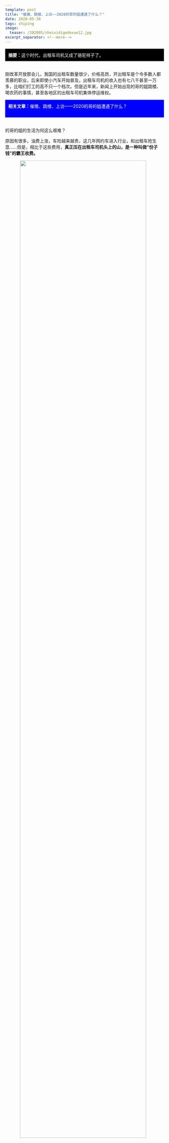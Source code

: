 ```yaml
---
template: post
title: "催缴、跳楼、上访——2020的哥的姐遭遇了什么？"
date: 2020-05-30
tags: shiping
image:
  teaser: /202005/sheixidigedexue12.jpg
excerpt_separator: <!--more-->
---
```


<div style="width:98%;padding:10px;background-color:black;color:white;margin:0;"><strong>摘要：</strong>这个时代，出租车司机又成了骆驼祥子了。
</div><br>

刚改革开放那会儿，我国的出租车数量很少，价格高昂，开出租车是个令多数人都羡慕的职业，后来即使小汽车开始普及，出租车司机的收入也有七八千甚至一万多，比咱们打工的高不只一个档次。但是近年来，新闻上开始出现的哥的姐跳楼、喝农药的事情，甚至各地区的出租车司机集体停运维权。

<div style="width:98%;padding:10px;background-color:blue;color:white;margin:0;"><strong>相关文章：</strong>催缴、跳楼、上访——2020的哥的姐遭遇了什么？<br><br>
</div><br>

的哥的姐的生活为何这么艰难？

原因有很多，油费上涨，车险越来越贵，这几年网约车进入行业，和出租车抢生意......但是，相比于这些费用，**真正压在出租车司机头上的山，是一种叫做“份子钱”的霸王收费。**

<div style="text-align:center;color:grey"><img src="/images/202005/sheixidigedexue1.png" width="90%"></div><br>
<div style="text-align:center;color:grey"><img src="/images/202005/sheixidigedexue2.png" width="90%"></div><br>
<div style="text-align:center;color:grey"><img src="/images/202005/sheixidigedexue3.png" width="90%"></div>

我们出来打工的，没听过“份子钱”，但是一定交过“中介费”，那些黑心中介仗着对招聘信息的垄断，借口帮我们找工作，一次性从我们身上割掉好几千块钱，甚至有吸血鬼式的中介，在我们厂里上班期间，每小时要从我们十几块钱的工资里面抽走三四块！

出租车公司向司机收取“份子钱”，就是这种吸血鬼行为。我们来看看一个广州出租车司机的账本：

一辆出租车两个人对班开，每人开12小时。一辆出租车一天营收1000元，一个月30000元，其中公司拿走10000元的份子钱，一个司机拿10000元，但是油费和维修保养费得司机自己出，大约3000元，算下来一位司机月收入7000元。

<div style="text-align:center;border-style: groove;color:grey"><img src="/images/202005/sheixidigedexue4.jpg" width="90%"></div>

的哥的姐白天黑夜地跑车，公司凭啥拿走他们月收入的1/3？——全国很多地方的比例甚至比这还高。

政府部门是这么回答的：

份子钱又叫做承包金，是司机向公司承包出租车的费用，这笔钱主要用于：（1）买车的钱和相关税费；（2）车险、车检等费用；（3）驾驶员的社保和福利等；（4）经营权使用费；（5）管理费。

<div style="text-align:center;border-style: groove;color:grey"><img src="/images/202005/sheixidigedexue5.jpg" width="90%"></div>

一辆出租车价格8万左右，甚至更低，国家规定出租车的报废期限是8年，也就是说，买车的成本平摊到每个月才1000元。车险车检费用摊到每个月数额不大。驾驶员的社保福利约2000元。管理费？据的哥的姐们反映，“公司对司机的管理”根本不存在！那么，1万块的份子钱，还剩下7000块，看来是用在了一个叫做“经营权使用费”的项目上了？这是个什么东西？

<div style="text-align:center;border-style: groove;color:grey"><img src="/images/202005/sheixidigedexue5.png" width="90%"></div>

原来，**出租车不是你随便买个车就能上路拉客的，想开出租车，得先拿到牌照，也就是“经营权” 。**

<div style="text-align:center;color:grey"><img src="/images/202005/sheixidigedexue6.jpg" width="90%"></div>

而一个城市里的出租车数量 （一车一牌照） ，是被政府严格控制的，例如天津18年里没有增加过牌照，郑州10年间只增加了一块牌照，北京自2003年到2015年，出租车仅增加了1000辆。怎么拿到牌照？得参与竞拍。通过公开竞拍，底价15万的牌照，成交价格能抬高到四五十万甚至七八十万！谁能拿到牌照？当然是大型企业了，小企业和个人是没有资格获得牌照的。**政府声称，希望出租车公司代替政府去管理全市的出租车。**

所以，司机要想开出租，就得找出租车公司。有的公司自己买车，承包给司机，而有的公司甚至连车都不买，拿到政府授予的牌照后，和司机签订合同，要求司机缴纳几万到十几万不等的“抵押金”，然后拿着这个抵押金去买车。造成的结果就是，**司机本人出钱给公司买了车，还要给公司打工，每个月上缴4000~10000多元的“份子钱”！**

<div style="text-align:center;color:grey"><img src="/images/202005/sheixidigedexue7.jpg" width="90%"></div>

<strong><span style="color:red">政府用行政命令对出租车行业进行垄断，收取天价牌照费，公司把牌照费转嫁到司机头上，非但没有尽到管理的职责，还凭借着手里握着牌照，要求司机接受各种霸王条款，肆意盘剥司机。</span></strong>

<div style="text-align:center;border-style: groove;color:grey"><img src="/images/202005/sheixidigedexue8.png" width="90%"></div>

今年疫情期间，出租车停运了两三个月，现在各地出租车生意依然惨淡，而出租车公司却紧紧催着司机缴纳份子钱，于是发生了本文开头的司机跳楼、喝农药自杀等悲惨故事。

出租车司机们越发意识到，必须取消“份子钱”，必须取消吸血鬼一样的出租车公司。他们向政府高呼，把牌照授予——甚至无偿授予——拥有出租车的司机个人，把运营权交给出租车的产权所有人，实现出租车的个体经营。

<div style="text-align:center;color:grey"><img src="/images/202005/sheixidigedexue9.png" width="90%"></div>

我们无产阶级深知社会上横行的恶霸有多么无耻，痛恨这些寄生在劳动者身上的吸血鬼，我们支持出租车司机打倒空壳的出租车公司，反对政府的牌照有偿使用制。

但是，实现个体经营是不是出租车司机未来的可靠出路呢？

**可以料想，把经营权直接交给司机个人，短期内能够减轻出租车司机的生存压力。但是，把眼光放长远一些，如果经营权交给个人，同时允许转让或继承，那么大资本将很快进入到这个行业，大批收购经营权，个体经营者在大资本的挤压下很快就会破产。**除此之外，有乘客信息大数据的网约车，竞争力会比个体经营的出租车强。而如果出租车选择加入网约车平台，则要被网约车平台按比例抽成剥削，简直是“刚出虎口，又入狼穴”！更不要说，现在大资本正在投入资金研发的无人驾驶汽车，一旦大规模投入市场，出租车司机统统都要失业了。

<div style="text-align:center;color:grey"><img src="/images/202005/sheixidigedexue10.png" width="90%"></div><br>
<div style="text-align:center;color:grey"><img src="/images/202005/sheixidigedexue11.png" width="90%"></div>

疫情让全国乃至全世界的经济受到重创，很多大公司都在裁员甚至破产倒闭了，更不用说搞小本生意的个体户了。**出租车司机一方面受到大资本和官僚的联合压榨，痛恨不已，另一方面，又幻想回到个体经营，想要通过自由竞争当上小老板甚至大老板——有些工友也会有这样的想法，“攒点钱，回老家做点生意”。**

对小私有者这样摇摆不定、有时向后返顾的态度，我们要说：<strong><span style="color:red">个体经营是没有前途的！要真正摆脱垄断资本和官僚的压迫，只有一条路，那就是彻底消灭私有制，实现社会主义公有制。</span></strong>我们无产阶级作为社会中一无所有的阶级，已经无路可退，只有无产阶级，才会最彻底坚决地反对一切剥削和压迫，解放一切被压迫的阶级，历史的重任担当在我们肩上！**包括出租车司机在内的一切劳动者，如果想要获得真正的尊严和幸福，就必须抛弃不切实际的幻想，站到无产阶级这边来，为社会主义而斗争！**

<div style="text-align:center;color:grey"><img src="/images/202005/sheixidigedexue12.jpg" width="90%"></div>
